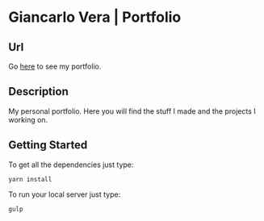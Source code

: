# Giancarlo Vera | Portfolio

## Url

Go [here](https://gianverab.github.io/) to see my portfolio.

## Description

My personal portfolio. Here you will find the stuff I made and the projects I working on.

## Getting Started

To get all the dependencies just type:

```
yarn install
```

To run your local server just type:

```
gulp
